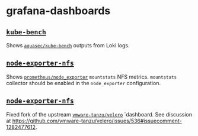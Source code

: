 # grafana-dashboards

## [`kube-bench`](./kube-bench-dashboard.json)

Shows [`aquasec/kube-bench`](https://github.com/aquasec/kube-bench) outputs from Loki logs.

## [`node-exporter-nfs`](./node-exporter-nfs-dashboard.json)

Shows [`prometheus/node_exporter`](https://github.com/prometheus/node_exporter) `mountstats` NFS metrics.
`mountstats` collector should be enabled in the `node_exporter` configuration.

## [`node-exporter-nfs`](./velero-dashboard.json)

Fixed fork of the upstream [`vmware-tanzu/velero`](https://github.com/vmware-tanzu/velero) `dashboard. See discussion at https://github.com/vmware-tanzu/velero/issues/536#issuecomment-1282477612.

